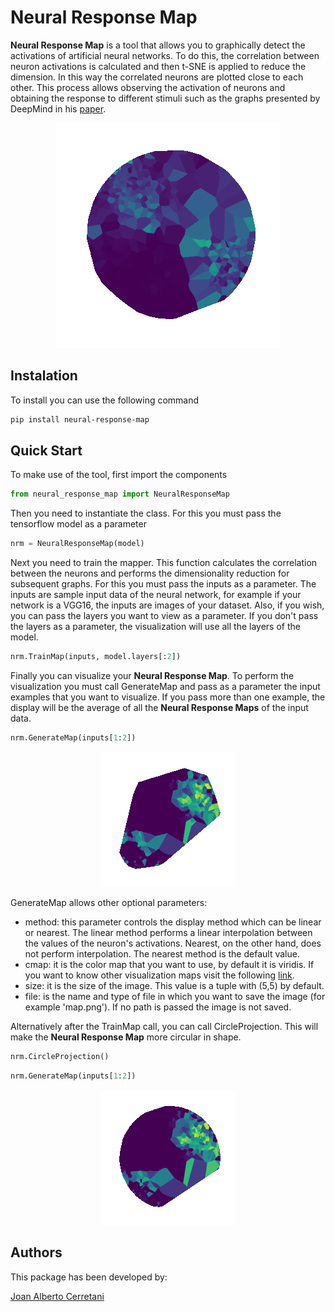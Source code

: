 # Neural Response Map

**Neural Response Map** is a tool that allows you to graphically detect the activations of artificial neural networks. To do this, the correlation between neuron activations is calculated and then t-SNE is applied to reduce the dimension. In this way the correlated neurons are plotted close to each other. This process allows observing the activation of neurons and obtaining the response to different stimuli such as the graphs presented by DeepMind in his [paper](https://arxiv.org/pdf/1807.01281.pdf).

<p align="center">
    <img src="https://github.com/joancerretani/NeuralResponseMap/blob/main/examples/neuralmap1.png">
</p>

## Instalation

To install you can use the following command

```bash
pip install neural-response-map
```

## Quick Start

To make use of the tool, first import the components

```python
from neural_response_map import NeuralResponseMap
```

Then you need to instantiate the class. For this you must pass the tensorflow model as a parameter

```python
nrm = NeuralResponseMap(model)
```

Next you need to train the mapper. This function calculates the correlation between the neurons and performs the dimensionality reduction for subsequent graphs. For this you must pass the inputs as a parameter. The inputs are sample input data of the neural network, for example if your network is a VGG16, the inputs are images of your dataset. Also, if you wish, you can pass the layers you want to view as a parameter. If you don't pass the layers as a parameter, the visualization will use all the layers of the model.

```python
nrm.TrainMap(inputs, model.layers[:2])
```

Finally you can visualize your **Neural Response Map**. To perform the visualization you must call GenerateMap and pass as a parameter the input examples that you want to visualize. If you pass more than one example, the display will be the average of all the **Neural Response Maps** of the input data.

```python
nrm.GenerateMap(inputs[1:2])
```

<p align="center">
    <img src="https://github.com/joancerretani/NeuralResponseMap/blob/main/examples/neuralmap2.png">
</p>

GenerateMap allows other optional parameters:

 - method: this parameter controls the display method which can be linear or nearest. The linear method performs a linear interpolation between the values of the neuron's activations. Nearest, on the other hand, does not perform interpolation. The nearest method is the default value.
 - cmap: it is the color map that you want to use, by default it is viridis. If you want to know other visualization maps visit the following [link](https://matplotlib.org/3.5.0/tutorials/colors/colormaps.html).
 - size: it is the size of the image. This value is a tuple with (5,5) by default.
 - file: is the name and type of file in which you want to save the image (for example 'map.png'). If no path is passed the image is not saved.
 
Alternatively after the TrainMap call, you can call CircleProjection. This will make the **Neural Response Map** more circular in shape.

```python
nrm.CircleProjection()
```

```python
nrm.GenerateMap(inputs[1:2])
```

<p align="center">
    <img src="https://github.com/joancerretani/NeuralResponseMap/blob/main/examples/neuralmap3.png">
</p>

 ## Authors

This package has been developed by:

<a href="https://www.linkedin.com/in/joancerretani/" target="blank">Joan Alberto Cerretani</a>
